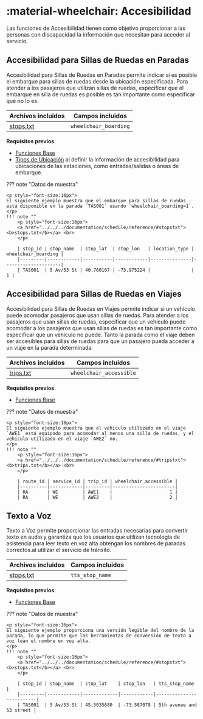 # :material-wheelchair: Accesibilidad

 Las funciones de Accesibilidad tienen como objetivo proporcionar a las personas con discapacidad la información que necesitan para acceder al servicio. 
 
## Accesibilidad para Sillas de Ruedas en Paradas 
 
 Accesibilidad para Sillas de Ruedas en Paradas permite indicar si es posible el embarque para sillas de ruedas desde la ubicación especificada. Para atender a los pasajeros que utilizan sillas de ruedas, especificar que el embarque en silla de ruedas es posible es tan importante como especificar que no lo es. 

 | Archivos incluidos | Campos incluidos | 
 |----------------------------------|-------------------| 
 |[stops.txt](../../../documentation/schedule/reference/#stopstxt)| `wheelchair_boarding` | 
 
 **Requisitos previos**: 
 
 - [Funciones Base](../base) 
 - [Tipos de Ubicación](../base_add-ons/#tipos-de-ubicacion) al definir la información de accesibilidad para ubicaciones de las estaciones, como entradas/salidas o áreas de embarque. 
 
??? note "Datos de muestra"

    <p style="font-size:16px">
    El siguiente ejemplo muestra que el embarque para sillas de ruedas está disponible en la parada `TAS001` usando `wheelchair_boarding=1`.
    </p>
    !!! note ""
        <p style="font-size:16px">
        <a href="../../../documentation/schedule/reference/#stopstxt"><b>stops.txt</b></a> <br>
        </p>

        | stop_id | stop_name  | stop_lat  | stop_lon   | location_type | wheelchair_boarding |
        |---------|------------|-----------|------------|---------------|---------------------|
        | TAS001  | 5 Av/53 St | 40.760167 | -73.975224 |               |                   1 |
 
 
## Accesibilidad para Sillas de Ruedas en Viajes 
 
 Accesibilidad para Sillas de Ruedas en Viajes permite indicar si un vehículo puede acomodar pasajeros que usan sillas de ruedas. Para atender a los pasajeros que usan sillas de ruedas, especificar que un vehículo puede acomodar a los pasajeros que usan sillas de ruedas es tan importante como especificar que un vehículo no puede. Tanto la parada como el viaje deben ser accesibles para sillas de ruedas para que un pasajero pueda acceder a un viaje en la parada determinada. 

 | Archivos incluidos | Campos incluidos | 
 |----------------------------------|-------------------| 
 |[trips.txt](../../../documentation/schedule/reference/#tripstxt)| `wheelchair_accessible` | 
 
 **Requisitos previos**: 
 
 - [Funciones Base](../base) 
 
??? note "Datos de muestra"

    <p style="font-size:16px">
    El siguiente ejemplo muestra que el vehículo utilizado en el viaje `AWE1` está equipado para acomodar al menos una silla de ruedas, y el vehículo utilizado en el viaje `AWE2` no.
    </p>
    !!! note ""
        <p style="font-size:16px">
        <a href="../../../documentation/schedule/reference/#tripstxt"><b>trips.txt</b></a> <br>
        </p>

        | route_id | service_id | trip_id | wheelchair_accessible |
        |----------|------------|---------|-----------------------|
        | RA       | WE         | AWE1    |                     1 |
        | RA       | WE         | AWE2    |                     2 |
 
## Texto a Voz 
 
 Texto a Voz permite proporcionar las entradas necesarias para convertir texto en audio y garantiza que los usuarios que utilizan tecnología de asistencia para leer texto en voz alta obtengan los nombres de paradas correctos.al utilizar el servicio de tránsito. 

 | Archivos incluidos | Campos incluidos | 
 |----------------------------------|-------------------| 
 |[stops.txt](../../../documentation/schedule/reference/#stopstxt)| `tts_stop_name` | 
 
 **Requisitos previos**: 
 
 - [Funciones Base](../base) 
 
??? note "Datos de muestra"

    <p style="font-size:16px">
    El siguiente ejemplo proporciona una versión legible del nombre de la parada, lo que permite que las herramientas de conversión de texto a voz lean el nombre en voz alta.
    </p>
    !!! note ""
        <p style="font-size:16px">
        <a href="../../../documentation/schedule/reference/#stopstxt"><b>stops.txt</b></a> <br>
        </p>

        | stop_id | stop_name  | stop_lat    | stop_lon   | tts_stop_name            |
        |---------|------------|-------------|------------|--------------------------|
        | TAS001  | 5 Av/53 St | 45.5035680  | -73.587079 | 5th avenue and 53 street |